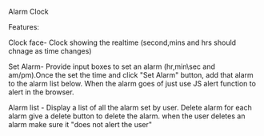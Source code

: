 Alarm Clock

Features:

Clock face- Clock showing the realtime (second,mins and hrs should chnage as time changes)

Set Alarm- Provide input boxes to set an alarm (hr,min\sec and am/pm).Once the set the time and click "Set Alarm" button, add that alarm to the alarm list below. When the alarm goes of just use JS alert function to alert in the browser.

Alarm list - Display a list of all the alarm set by user. Delete alarm for each alarm give a delete button to delete the alarm. when the user deletes an alarm make sure it "does not alert the user"
